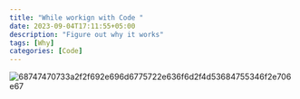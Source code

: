 ```yaml
---
title: "While workign with Code "
date: 2023-09-04T17:11:55+05:00
description: "Figure out why it works"
tags: [Why]
categories: [Code]
---
```

![68747470733a2f2f692e696d6775722e636f6d2f4d53684755346f2e706e67](https://github.com/NoorahSmith/noorahsmith.github.io/assets/136467640/ee6dbd17-c483-4bce-936a-30813eb7cd7b)
